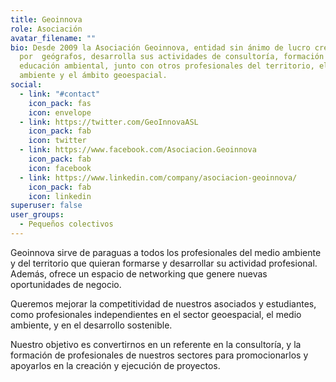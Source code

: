```yaml
---
title: Geoinnova
role: Asociación
avatar_filename: ""
bio: Desde 2009 la Asociación Geoinnova, entidad sin ánimo de lucro creada
  por  geógrafos, desarrolla sus actividades de consultoría, formación y
  educación ambiental, junto con otros profesionales del territorio, el medio
  ambiente y el ámbito geoespacial.
social:
  - link: "#contact"
    icon_pack: fas
    icon: envelope
  - link: https://twitter.com/GeoInnovaASL
    icon_pack: fab
    icon: twitter
  - link: https://www.facebook.com/Asociacion.Geoinnova
    icon_pack: fab
    icon: facebook
  - link: https://www.linkedin.com/company/asociacion-geoinnova/
    icon_pack: fab
    icon: linkedin
superuser: false
user_groups:
  - Pequeños colectivos
---
```

Geoinnova sirve de paraguas a todos los profesionales del medio ambiente y del territorio que quieran formarse y desarrollar su actividad profesional. Además, ofrece un espacio de networking que genere nuevas oportunidades de negocio.

Queremos mejorar la competitividad de nuestros asociados y estudiantes, como profesionales independientes en el sector geoespacial, el medio ambiente, y en el desarrollo sostenible.

Nuestro objetivo es convertirnos en un referente en la consultoría, y la formación de profesionales de nuestros sectores para promocionarlos y apoyarlos en la creación y ejecución de proyectos.

